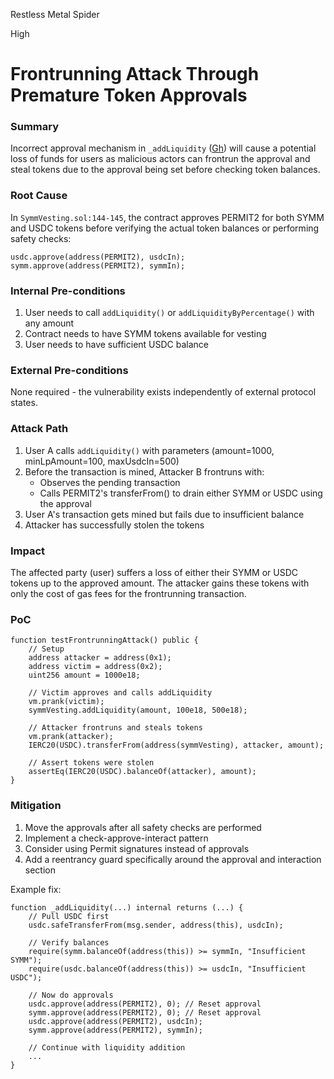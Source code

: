 Restless Metal Spider

High

# Frontrunning Attack Through Premature Token Approvals

### Summary

Incorrect approval mechanism in `_addLiquidity` ([Gh](https://github.com/sherlock-audit/2025-03-symm-io-stacking/blob/main/token/contracts/vesting/SymmVesting.sol#L99)) will cause a potential loss of funds for users as malicious actors can frontrun the approval and steal tokens due to the approval being set before checking token balances.

### Root Cause

In `SymmVesting.sol:144-145`, the contract approves PERMIT2 for both SYMM and USDC tokens before verifying the actual token balances or performing safety checks:
```solidity
usdc.approve(address(PERMIT2), usdcIn);
symm.approve(address(PERMIT2), symmIn);
```

### Internal Pre-conditions

1. User needs to call `addLiquidity()` or `addLiquidityByPercentage()` with any amount
2. Contract needs to have SYMM tokens available for vesting
3. User needs to have sufficient USDC balance

### External Pre-conditions

None required - the vulnerability exists independently of external protocol states.

### Attack Path

1. User A calls `addLiquidity()` with parameters (amount=1000, minLpAmount=100, maxUsdcIn=500)
2. Before the transaction is mined, Attacker B frontruns with:
   - Observes the pending transaction
   - Calls PERMIT2's transferFrom() to drain either SYMM or USDC using the approval
3. User A's transaction gets mined but fails due to insufficient balance
4. Attacker has successfully stolen the tokens

### Impact

The affected party (user) suffers a loss of either their SYMM or USDC tokens up to the approved amount. The attacker gains these tokens with only the cost of gas fees for the frontrunning transaction.

### PoC

```solidity
function testFrontrunningAttack() public {
    // Setup
    address attacker = address(0x1);
    address victim = address(0x2);
    uint256 amount = 1000e18;
    
    // Victim approves and calls addLiquidity
    vm.prank(victim);
    symmVesting.addLiquidity(amount, 100e18, 500e18);
    
    // Attacker frontruns and steals tokens
    vm.prank(attacker);
    IERC20(USDC).transferFrom(address(symmVesting), attacker, amount);
    
    // Assert tokens were stolen
    assertEq(IERC20(USDC).balanceOf(attacker), amount);
}
```

### Mitigation

1. Move the approvals after all safety checks are performed
2. Implement a check-approve-interact pattern
3. Consider using Permit signatures instead of approvals
4. Add a reentrancy guard specifically around the approval and interaction section

Example fix:
```solidity
function _addLiquidity(...) internal returns (...) {
    // Pull USDC first
    usdc.safeTransferFrom(msg.sender, address(this), usdcIn);
    
    // Verify balances
    require(symm.balanceOf(address(this)) >= symmIn, "Insufficient SYMM");
    require(usdc.balanceOf(address(this)) >= usdcIn, "Insufficient USDC");
    
    // Now do approvals
    usdc.approve(address(PERMIT2), 0); // Reset approval
    symm.approve(address(PERMIT2), 0); // Reset approval
    usdc.approve(address(PERMIT2), usdcIn);
    symm.approve(address(PERMIT2), symmIn);
    
    // Continue with liquidity addition
    ...
}
```